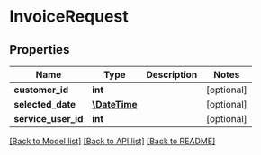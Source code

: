 # InvoiceRequest

## Properties
Name | Type | Description | Notes
------------ | ------------- | ------------- | -------------
**customer_id** | **int** |  | [optional] 
**selected_date** | [**\DateTime**](\DateTime.md) |  | [optional] 
**service_user_id** | **int** |  | [optional] 

[[Back to Model list]](../README.md#documentation-for-models) [[Back to API list]](../README.md#documentation-for-api-endpoints) [[Back to README]](../README.md)


